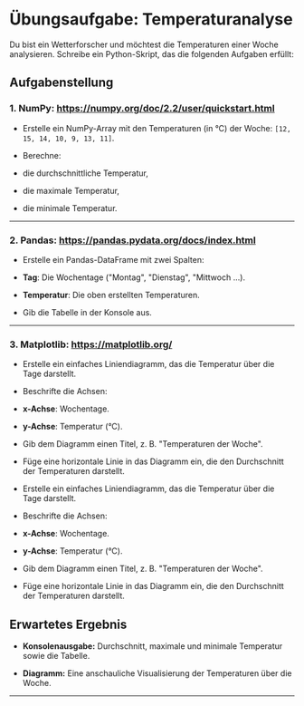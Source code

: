 # Übungsaufgabe: Temperaturanalyse

  

Du bist ein Wetterforscher und möchtest die Temperaturen einer Woche analysieren. Schreibe ein Python-Skript, das die folgenden Aufgaben erfüllt:

  



  

## Aufgabenstellung

  

### 1. NumPy: https://numpy.org/doc/2.2/user/quickstart.html

- Erstelle ein NumPy-Array mit den Temperaturen (in °C) der Woche: `[12, 15, 14, 10, 9, 13, 11]`.

- Berechne:

- die durchschnittliche Temperatur,

- die maximale Temperatur,

- die minimale Temperatur.

  

---

  

### 2. Pandas: https://pandas.pydata.org/docs/index.html

- Erstelle ein Pandas-DataFrame mit zwei Spalten:

-  **Tag**: Die Wochentage ("Montag", "Dienstag", "Mittwoch ...).

-  **Temperatur**: Die oben erstellten Temperaturen.

- Gib die Tabelle in der Konsole aus.

  

---

  

### 3. Matplotlib: https://matplotlib.org/

- Erstelle ein einfaches Liniendiagramm, das die Temperatur über die Tage darstellt.

- Beschrifte die Achsen:

-  **x-Achse**: Wochentage.

-  **y-Achse**: Temperatur (°C).

- Gib dem Diagramm einen Titel, z. B. "Temperaturen der Woche".

- Füge eine horizontale Linie in das Diagramm ein, die den Durchschnitt der Temperaturen darstellt.


- Erstelle ein einfaches Liniendiagramm, das die Temperatur über die Tage darstellt.

- Beschrifte die Achsen:

-  **x-Achse**: Wochentage.

-  **y-Achse**: Temperatur (°C).

- Gib dem Diagramm einen Titel, z. B. "Temperaturen der Woche".

- Füge eine horizontale Linie in das Diagramm ein, die den Durchschnitt der Temperaturen darstellt.

  

## Erwartetes Ergebnis

-  **Konsolenausgabe:** Durchschnitt, maximale und minimale Temperatur sowie die Tabelle.

-  **Diagramm:** Eine anschauliche Visualisierung der Temperaturen über die Woche.

  

---